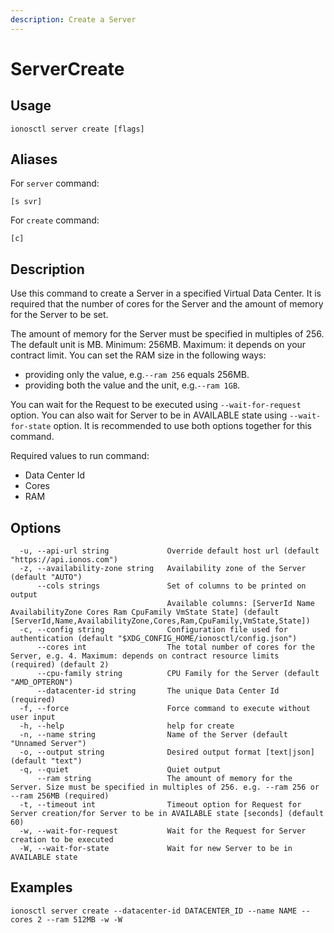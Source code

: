 ```yaml
---
description: Create a Server
---
```


# ServerCreate

## Usage

```text
ionosctl server create [flags]
```

## Aliases

For `server` command:

```text
[s svr]
```

For `create` command:

```text
[c]
```

## Description

Use this command to create a Server in a specified Virtual Data Center. It is required that the number of cores for the Server and the amount of memory for the Server to be set.

The amount of memory for the Server must be specified in multiples of 256. The default unit is MB. Minimum: 256MB. Maximum: it depends on your contract limit. You can set the RAM size in the following ways:

* providing only the value, e.g.`--ram 256` equals 256MB.
* providing both the value and the unit, e.g.`--ram 1GB`.

You can wait for the Request to be executed using `--wait-for-request` option. You can also wait for Server to be in AVAILABLE state using `--wait-for-state` option. It is recommended to use both options together for this command.

Required values to run command:

* Data Center Id
* Cores
* RAM

## Options

```text
  -u, --api-url string             Override default host url (default "https://api.ionos.com")
  -z, --availability-zone string   Availability zone of the Server (default "AUTO")
      --cols strings               Set of columns to be printed on output 
                                   Available columns: [ServerId Name AvailabilityZone Cores Ram CpuFamily VmState State] (default [ServerId,Name,AvailabilityZone,Cores,Ram,CpuFamily,VmState,State])
  -c, --config string              Configuration file used for authentication (default "$XDG_CONFIG_HOME/ionosctl/config.json")
      --cores int                  The total number of cores for the Server, e.g. 4. Maximum: depends on contract resource limits (required) (default 2)
      --cpu-family string          CPU Family for the Server (default "AMD_OPTERON")
      --datacenter-id string       The unique Data Center Id (required)
  -f, --force                      Force command to execute without user input
  -h, --help                       help for create
  -n, --name string                Name of the Server (default "Unnamed Server")
  -o, --output string              Desired output format [text|json] (default "text")
  -q, --quiet                      Quiet output
      --ram string                 The amount of memory for the Server. Size must be specified in multiples of 256. e.g. --ram 256 or --ram 256MB (required)
  -t, --timeout int                Timeout option for Request for Server creation/for Server to be in AVAILABLE state [seconds] (default 60)
  -w, --wait-for-request           Wait for the Request for Server creation to be executed
  -W, --wait-for-state             Wait for new Server to be in AVAILABLE state
```

## Examples

```text
ionosctl server create --datacenter-id DATACENTER_ID --name NAME --cores 2 --ram 512MB -w -W
```

